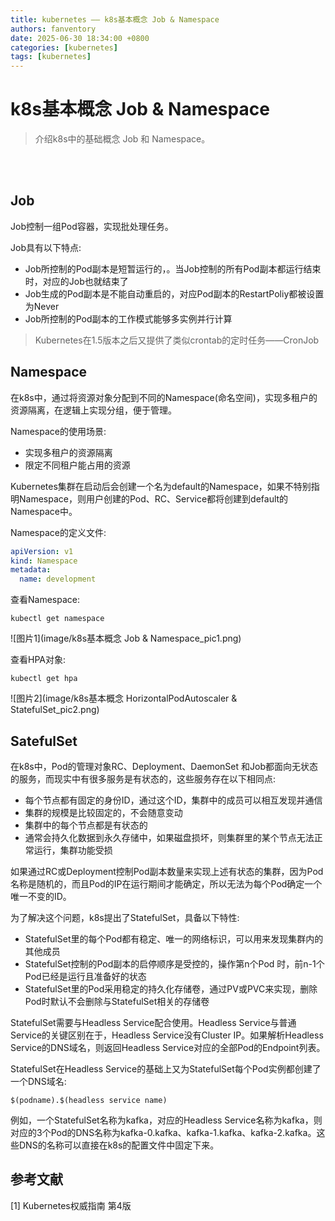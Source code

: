 ```yaml
---
title: kubernetes —— k8s基本概念 Job & Namespace
authors: fanventory
date: 2025-06-30 18:34:00 +0800
categories: [kubernetes]
tags: [kubernetes]
---
```


# k8s基本概念 Job & Namespace
> 介绍k8s中的基础概念 Job 和 Namespace。

<br>
<br>

## Job

Job控制一组Pod容器，实现批处理任务。

Job具有以下特点:
+ Job所控制的Pod副本是短暂运行的，。当Job控制的所有Pod副本都运行结束时，对应的Job也就结束了
+ Job生成的Pod副本是不能自动重启的，对应Pod副本的RestartPoliy都被设置为Never
+ Job所控制的Pod副本的工作模式能够多实例并行计算

> Kubernetes在1.5版本之后又提供了类似crontab的定时任务——CronJob

## Namespace

在k8s中，通过将资源对象分配到不同的Namespace(命名空间)，实现多租户的资源隔离，在逻辑上实现分组，便于管理。

Namespace的使用场景:
+ 实现多租户的资源隔离
+ 限定不同租户能占用的资源

Kubernetes集群在启动后会创建一个名为default的Namespace，如果不特别指明Namespace，则用户创建的Pod、RC、Service都将创建到default的Namespace中。

Namespace的定义文件:

```yaml
apiVersion: v1
kind: Namespace
metadata:
  name: development
```

查看Namespace:

```
kubectl get namespace
```

![图片1](image/k8s基本概念 Job & Namespace_pic1.png)

查看HPA对象:

```
kubectl get hpa
```

![图片2](image/k8s基本概念 HorizontalPodAutoscaler & StatefulSet_pic2.png)

## SatefulSet

在k8s中，Pod的管理对象RC、Deployment、DaemonSet 和Job都面向无状态的服务，而现实中有很多服务是有状态的，这些服务存在以下相同点: 
+ 每个节点都有固定的身份ID，通过这个ID，集群中的成员可以相互发现并通信
+ 集群的规模是比较固定的，不会随意变动
+ 集群中的每个节点都是有状态的
+ 通常会持久化数据到永久存储中，如果磁盘损坏，则集群里的某个节点无法正常运行，集群功能受损

如果通过RC或Deployment控制Pod副本数量来实现上述有状态的集群，因为Pod名称是随机的，而且Pod的IP在运行期间才能确定，所以无法为每个Pod确定一个唯一不变的ID。

为了解决这个问题，k8s提出了StatefulSet，具备以下特性:
+ StatefulSet里的每个Pod都有稳定、唯一的网络标识，可以用来发现集群内的其他成员
+ StatefulSet控制的Pod副本的启停顺序是受控的，操作第n个Pod 时，前n-1个Pod已经是运行且准备好的状态
+ StatefulSet里的Pod采用稳定的持久化存储卷，通过PV或PVC来实现，删除Pod时默认不会删除与StatefulSet相关的存储卷

StatefulSet需要与Headless Service配合使用。Headless Service与普通Service的关键区别在于，Headless Service没有Cluster IP。如果解析Headless Service的DNS域名，则返回Headless Service对应的全部Pod的Endpoint列表。

StatefulSet在Headless Service的基础上又为StatefulSet每个Pod实例都创建了一个DNS域名:

```
$(podname).$(headless service name)
```

例如，一个StatefulSet名称为kafka，对应的Headless Service名称为kafka，则对应的3个Pod的DNS名称为kafka-0.kafka、kafka-1.kafka、kafka-2.kafka。这些DNS的名称可以直接在k8s的配置文件中固定下来。


## 参考文献

[1] Kubernetes权威指南 第4版
